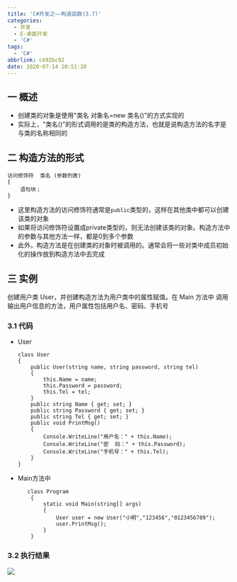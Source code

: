 ```yaml
---
title: 'C#开发之——构造函数(3.7)'
categories:
  - 开发
  - E-桌面开发
  - 'C#'
tags:
  - 'C#'
abbrlink: c692bc92
date: 2020-07-14 20:51:28
---
```

## 一 概述

* 创建类的对象是使用"类名 对象名=new 类名()"的方式实现的
* 实际上，"类名()"的形式调用的是类的构造方法，也就是说构造方法的名字是与类的名称相同的

<!--more-->

## 二 构造方法的形式

```
访问修饰符  类名 (参数列表)
{
    语句块；
}
```

* 这里构造方法的访问修饰符通常是`public`类型的，这样在其他类中都可以创建该类的对象
* 如果将访问修饰符设置成private类型的，则无法创建该类的对象。构造方法中的参数与其他方法一样，都是0到多个参数
* 此外，构造方法是在创建类的对象时被调用的。通常会将一些对类中成员初始化的操作放到构造方法中去完成

## 三 实例

 创建用户类 User，并创建构造方法为用户类中的属性赋值。在 Main 方法中 调用输出用户信息的方法，用户属性包括用户名、密码、手机号 

### 3.1 代码

* User

  ```
  class User
  {
      public User(string name, string password, string tel)
      {
          this.Name = name;
          this.Password = password;
          this.Tel = tel;
      }
      public string Name { get; set; }
      public string Password { get; set; }
      public string Tel { get; set; }
      public void PrintMsg()
      {
          Console.WriteLine("用户名：" + this.Name);
          Console.WriteLine("密  码：" + this.Password);
          Console.WriteLine("手机号：" + this.Tel);
      }
  }
  ```

* Main方法中

  ```
     class Program
      {
          static void Main(string[] args)
          {
              User user = new User("小明","123456","0123456789");
              user.PrintMsg();
          }
      }
  ```

### 3.2 执行结果
![][1]


[1]:https://cdn.staticaly.com/gh/PGzxc/CDN/master/blog-image/csharp-construct-function-user.png